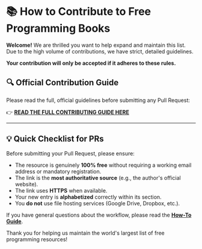 # 📚 How to Contribute to Free Programming Books

**Welcome!** We are thrilled you want to help expand and maintain this list. Due to the high volume of contributions, we have strict, detailed guidelines.

**Your contribution will only be accepted if it adheres to these rules.**

## 🔍 Official Contribution Guide

Please read the full, official guidelines before submitting any Pull Request:

👉 **[READ THE FULL CONTRIBUTING GUIDE HERE](https://ebookfoundation.github.io/free-programming-books/docs/CONTRIBUTING.html)**

***

## 💡 Quick Checklist for PRs

Before submitting your Pull Request, please ensure:

* The resource is genuinely **100% free** without requiring a working email address or mandatory registration.
* The link is the **most authoritative source** (e.g., the author's official website).
* The link uses **HTTPS** when available.
* Your new entry is **alphabetized** correctly within its section.
* You **do not** use file hosting services (Google Drive, Dropbox, etc.).

If you have general questions about the workflow, please read the **[How-To Guide](https://ebookfoundation.github.io/free-programming-books/docs/HOWTO.html)**.

Thank you for helping us maintain the world's largest list of free programming resources!
